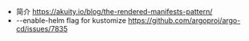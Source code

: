
- 简介 https://akuity.io/blog/the-rendered-manifests-pattern/
- --enable-helm flag for kustomize https://github.com/argoproj/argo-cd/issues/7835

